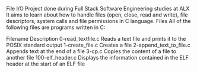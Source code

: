 File I/O
Project done during Full Stack Software Engineering studies at ALX  It aims to learn about how to handle files (open, close, read and write), file descriptors, system calls and file permissions in C language.
Files
All of the following files are programs written in C:

Filename   Description
0-read_textfile.c	Reads a text file and prints it to the POSIX standard output
1-create_file.c		Creates a file
2-append_text_to_file.c	Appends text at the end of a file
3-cp.c			Copies the content of a file to another file
100-elf_header.c	Displays the information contained in the ELF header at the start of an ELF file

